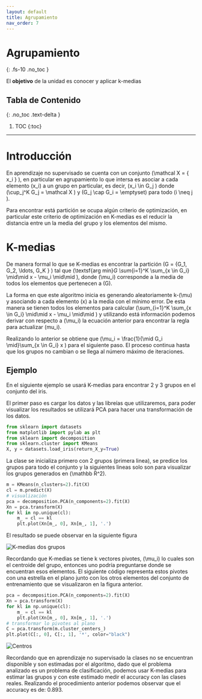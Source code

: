```yaml
---
layout: default
title: Agrupamiento
nav_order: 7
---
```


# Agrupamiento
{: .fs-10 .no_toc }

El **objetivo** de la unidad es conocer y aplicar k-medias


## Tabla de Contenido
{: .no_toc .text-delta }

1. TOC
{:toc}

---

# Introducción

En aprendizaje no supervisado se cuenta con un conjunto \(\mathcal X = \{ x_i \} \), en particular en agrupamiento lo que intersa es asociar a cada elemento \(x_i\) a un grupo en particular, es decir, \(x_i \in G_j \) donde \(\cup_j^K G_j = \mathcal X \) y \(G_j \cap G_i = \emptyset\) para todo \(i \neq j \).

Para encontrar está partición se ocupa algún criterio de optimización, en particular este criterio de optimización en K-medias es el reducir la distancia entre un la media del grupo y los elementos del mismo.

# K-medias

De manera formal lo que se K-medias es encontrar la partición \(G = \{G_1, G_2, \ldots, G_K \} \) tal que \(\textsf{arg min}_G \sum_{i=1}^K \sum_{x \in G_i} \mid\mid x - \mu_i \mid\mid \), donde \(\mu_i\) corresponde a la media de todos los elementos que pertenecen a \(G\).

La forma en que este algoritmo inicia es generando aleatoriamente k-\(\mu\) y asociando a cada elemento \(x\) a la media con el mínimo error. De esta manera se tienen todos los elementos para calcular \(\sum_{i=1}^K \sum_{x \in G_i} \mid\mid x - \mu_i \mid\mid \) y utilizando está información podemos derivar con respecto a \(\mu_i\) la ecuación anterior para encontrar la regla para actualizar \(mu_i\).

Realizando lo anterior se obtiene que \(\mu_i = \frac{1}{\mid G_i \mid}\sum_{x \in G_i} x \) para el siguiente paso. El proceso continua hasta que los grupos no cambian o se llega al número máximo de iteraciones.

## Ejemplo

En el siguiente ejemplo se usará K-medias para encontrar 2 y 3 grupos en el conjunto del iris.

El primer paso es cargar los datos y las libreías que utilizaremos, para poder visualizar los resultados se utilizará PCA para hacer una transformación de los datos.

```python
from sklearn import datasets
from matplotlib import pylab as plt
from sklearn import decomposition
from sklearn.cluster import KMeans
X, y = datasets.load_iris(return_X_y=True)
``` 

La clase se inicializa primero con 2 grupos (primera linea), se predice los grupos para todo el conjunto y la siguientes lineas solo son para visualizar los grupos generados en \(\mathbb R^2\).

```python
m = KMeans(n_clusters=2).fit(X)
cl = m.predict(X)
# visualización
pca = decomposition.PCA(n_components=2).fit(X)
Xn = pca.transform(X)
for kl in np.unique(cl):
    m_ = cl == kl
    plt.plot(Xn[m_, 0], Xn[m_, 1], '.')
``` 

El resultado se puede observar en la siguiente figura

![K-medias dos grupos](/AprendizajeComputacional/assets/images/kmeans-2grp.png)


Recordando que K-medias se tiene k vectores pivotes, \(\mu_i\) lo cuales son el centroide del grupo, entonces uno podría preguntarse donde se encuentran esos elementos. El siguiente código representa estos pivotes con una estrella en el plano junto con los otros elementos del conjunto de entrenamiento que se visualizaron en la figura anterior.

```python
pca = decomposition.PCA(n_components=2).fit(X)
Xn = pca.transform(X)
for kl in np.unique(cl):
    m_ = cl == kl
    plt.plot(Xn[m_, 0], Xn[m_, 1], '.')
# transformar lo pivotes al plano
C = pca.transform(m.cluster_centers_)
plt.plot(C[:, 0], C[:, 1], '*', color="black")
``` 

![Centros](/AprendizajeComputacional/assets/images/kmeans-2grp-c.png)


Recordando que en aprendizaje no supervisado la clases no se encuentran disponible y son estimadas por el algoritmo, dado que el problema analizado es un problema de clasificación, podemos usar K-medias para estimar las grupos y con este estimado medir el accuracy con las clases reales. Realizando el procedimiento anterior podemos observar que el accuracy es de: 0.893.